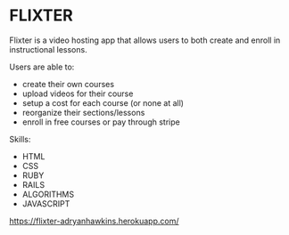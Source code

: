 # FLIXTER

Flixter is a video hosting app that allows users to both create and enroll in instructional lessons.

Users are able to:

* create their own courses
* upload videos for their course
* setup a cost for each course (or none at all)
* reorganize their sections/lessons
* enroll in free courses or pay through stripe

Skills:

* HTML
* CSS
* RUBY
* RAILS
* ALGORITHMS
* JAVASCRIPT

https://flixter-adryanhawkins.herokuapp.com/

